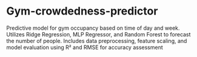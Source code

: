 # Gym-crowdedness-predictor
Predictive model for gym occupancy based on time of day and week. Utilizes Ridge Regression, MLP Regressor, and Random Forest to forecast the number of people. Includes data preprocessing, feature scaling, and model evaluation using R² and RMSE for accuracy assessment

